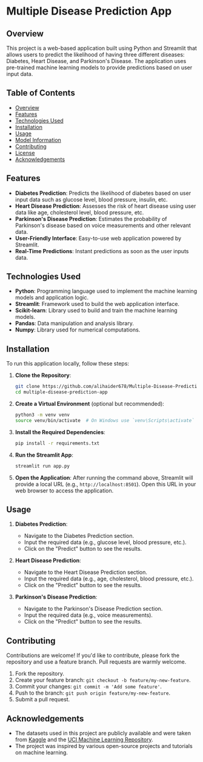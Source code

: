 # Multiple Disease Prediction App

## Overview

This project is a web-based application built using Python and Streamlit that allows users to predict the likelihood of having three different diseases: Diabetes, Heart Disease, and Parkinson's Disease. The application uses pre-trained machine learning models to provide predictions based on user input data.

## Table of Contents

- [Overview](#overview)
- [Features](#features)
- [Technologies Used](#technologies-used)
- [Installation](#installation)
- [Usage](#usage)
- [Model Information](#model-information)
- [Contributing](#contributing)
- [License](#license)
- [Acknowledgements](#acknowledgements)

## Features

- **Diabetes Prediction**: Predicts the likelihood of diabetes based on user input data such as glucose level, blood pressure, insulin, etc.
- **Heart Disease Prediction**: Assesses the risk of heart disease using user data like age, cholesterol level, blood pressure, etc.
- **Parkinson's Disease Prediction**: Estimates the probability of Parkinson's disease based on voice measurements and other relevant data.
- **User-Friendly Interface**: Easy-to-use web application powered by Streamlit.
- **Real-Time Predictions**: Instant predictions as soon as the user inputs data.

## Technologies Used

- **Python**: Programming language used to implement the machine learning models and application logic.
- **Streamlit**: Framework used to build the web application interface.
- **Scikit-learn**: Library used to build and train the machine learning models.
- **Pandas**: Data manipulation and analysis library.
- **Numpy**: Library used for numerical computations.

## Installation

To run this application locally, follow these steps:

1. **Clone the Repository**:

    ```bash
    git clone https://github.com/alihaider678/Multiple-Disease-Prediction.git
    cd multiple-disease-prediction-app
    ```

2. **Create a Virtual Environment** (optional but recommended):

    ```bash
    python3 -m venv venv
    source venv/bin/activate  # On Windows use `venv\Scripts\activate`
    ```

3. **Install the Required Dependencies**:

    ```bash
    pip install -r requirements.txt
    ```

4. **Run the Streamlit App**:

    ```bash
    streamlit run app.py
    ```

5. **Open the Application**:
   After running the command above, Streamlit will provide a local URL (e.g., `http://localhost:8501`). Open this URL in your web browser to access the application.

## Usage

1. **Diabetes Prediction**:
   - Navigate to the Diabetes Prediction section.
   - Input the required data (e.g., glucose level, blood pressure, etc.).
   - Click on the "Predict" button to see the results.

2. **Heart Disease Prediction**:
   - Navigate to the Heart Disease Prediction section.
   - Input the required data (e.g., age, cholesterol, blood pressure, etc.).
   - Click on the "Predict" button to see the results.

3. **Parkinson's Disease Prediction**:
   - Navigate to the Parkinson's Disease Prediction section.
   - Input the required data (e.g., voice measurements).
   - Click on the "Predict" button to see the results.

## Contributing

Contributions are welcome! If you'd like to contribute, please fork the repository and use a feature branch. Pull requests are warmly welcome.

1. Fork the repository.
2. Create your feature branch: `git checkout -b feature/my-new-feature`.
3. Commit your changes: `git commit -m 'Add some feature'`.
4. Push to the branch: `git push origin feature/my-new-feature`.
5. Submit a pull request.

## Acknowledgements

- The datasets used in this project are publicly available and were taken from [Kaggle](https://www.kaggle.com/) and the [UCI Machine Learning Repository](https://archive.ics.uci.edu/ml/index.php).
- The project was inspired by various open-source projects and tutorials on machine learning.
